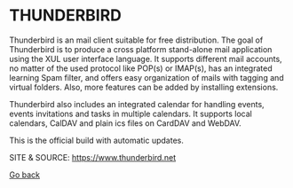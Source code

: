 # THUNDERBIRD

 Thunderbird is an mail client suitable for free distribution. 
 The goal of Thunderbird is to produce a cross platform stand-alone 
 mail application using the XUL user interface language. It supports 
 different mail accounts, no matter of the used protocol like POP(s) 
 or IMAP(s), has an integrated learning Spam filter, and offers easy 
 organization of mails with tagging and virtual folders. Also, more 
 features can be added by installing extensions.
  
 Thunderbird also includes an integrated calendar for handling events,
 events invitations and tasks in multiple calendars. It supports local 
 calendars, CalDAV and plain ics files on CardDAV and WebDAV.
  
 This is the official build with automatic updates. 
 
 SITE &
 SOURCE: https://www.thunderbird.net

 [Go back](https://portable-linux-apps.github.io/apps.html)
